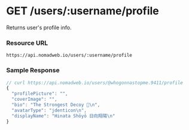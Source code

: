 # GET /users/:username/profile

Returns user's profile info.

### Resource URL
`https://api.nomadweb.io/users/:username/profile`

### Sample Response

```typescript
// curl https://api.nomadweb.io/users/@whogonnastopme.9411/profile
{
  "profilePicture": "",
  "coverImage": "",
  "bio": "The Strongest Decoy 🏐\n",
  "avatarType": "jdenticon\n",
  "displayName": "Hinata Shōyō 日向翔陽\n"
}
```

